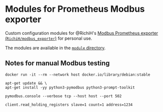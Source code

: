 # Modules for Prometheus Modbus exporter

Custom configuration modules for @RichiH's [Modbus Prometheus exporter
(`RichiH/modbus_exporter`)](https://github.com/RichiH/modbus_exporter) for
personal use.

The modules are available in the [`module` directory](./module/).

## Notes for manual Modbus testing

```shell
docker run -it --rm --network host docker.io/library/debian:stable
```

```shell
apt-get update && \
apt-get install -yy python3-pymodbus python3-prompt-toolkit
```

```shell
pymodbus.console --verbose tcp --host host --port 502

client.read_holding_registers slave=1 count=1 address=1234
```

<!-- vim: set sw=2 sts=2 et : -->
